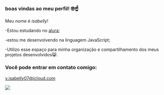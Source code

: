 ### boas vindas ao meu perfil! 🤓☝️

Meu nome é _isabelly_!

-Estou estudando no [alura](https://www.alura.com.br);

-estou me desenvolvendo na linguagem JavaScript;

-Utilizo esse espaço para minha organização e compartilhamento dos meus projetos desenvolvidos😸.

### Você pode entrar em contato comigo:

v.isabelly07@icloud.com

![](https://media1.tenor.com/m/9LUr-_obbVAAAAAC/hello-kitty.gif)



